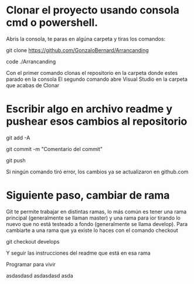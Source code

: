 # Clonar el proyecto usando consola cmd o powershell. 
Abris la consola, te paras en algúna carpeta y tiras los comandos:

git clone https://github.com/GonzaloBernard/Arrancanding

code ./Arrancanding

Con el primer comando clonas el repositorio en la carpeta donde estes parado en la consola
El segundo comando abre Visual Studio en la carpeta que acabas de Clonar

# Escribir algo en archivo readme y pushear esos cambios al repositorio 

git add -A

git commit -m "Comentario del commit"

git push

Si ningún comando tiró error, los cambios ya se actualizaron en github.com

# Siguiente paso, cambiar de rama 

Git te permite trabajar en distintas ramas, lo más común es tener una rama principal (generalmente se llaman master) y una rama para ior tirando lo nuevo que no está testeado a fondo (generalmente se llama develop).
Para cambiarte a una rama que ya existe lo haces con el comando checkout

git checkout develops

Y seguir las instrucciones del readme que está en esa rama

Programar para vivir

asdasdasd asdasdasd
asda